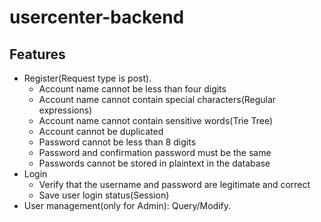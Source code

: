 # usercenter-backend

## Features

- Register(Request type is post).
  - Account name cannot be less than four digits 
  - Account name cannot contain special characters(Regular expressions) 
  - Account name cannot contain sensitive words(Trie Tree)
  - Account cannot be duplicated
  - Password cannot be less than 8 digits 
  - Password and confirmation password must be the same
  - Passwords cannot be stored in plaintext in the database
- Login
  - Verify that the username and password are legitimate and correct
  - Save user login status(Session)
- User management(only for Admin): Query/Modify.